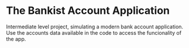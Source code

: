 # The Bankist Account Application

Intermediate level project, simulating a modern bank account application. Use the accounts data available in the code to access the funcionality of the app.
